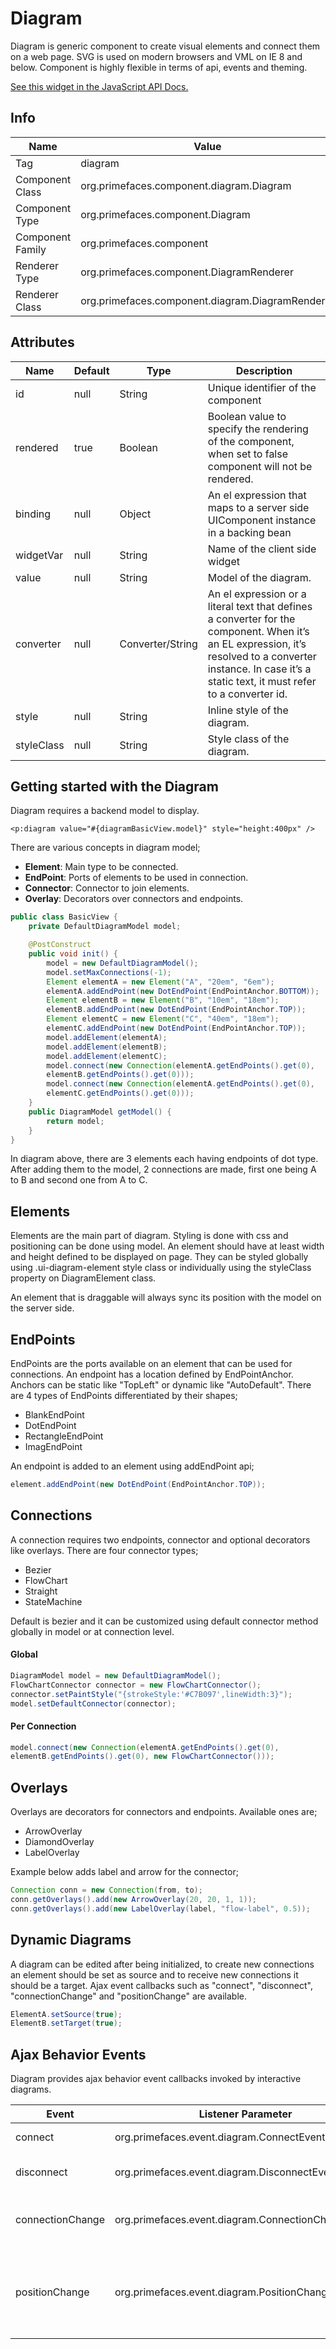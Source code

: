 # Diagram

Diagram is generic component to create visual elements and connect them on a web page. SVG is
used on modern browsers and VML on IE 8 and below. Component is highly flexible in terms of
api, events and theming.

[See this widget in the JavaScript API Docs.](../../jsdocs/classes/primefaces.widget.diagram.html)

## Info

| Name | Value |
| --- | --- |
| Tag | diagram
| Component Class | org.primefaces.component.diagram.Diagram
| Component Type | org.primefaces.component.Diagram
| Component Family | org.primefaces.component |
| Renderer Type | org.primefaces.component.DiagramRenderer
| Renderer Class | org.primefaces.component.diagram.DiagramRenderer

## Attributes

| Name | Default | Type | Description | 
| --- | --- | --- | --- |
| id | null | String | Unique identifier of the component
| rendered | true | Boolean | Boolean value to specify the rendering of the component, when set to false component will not be rendered.
| binding | null | Object | An el expression that maps to a server side UIComponent instance in a backing bean
| widgetVar | null | String | Name of the client side widget
| value | null | String | Model of the diagram.
| converter | null | Converter/String | An el expression or a literal text that defines a converter for the component. When it’s an EL expression, it’s resolved to a converter instance. In case it’s a static text, it must refer to a converter id.
| style | null | String | Inline style of the diagram.
| styleClass | null | String | Style class of the diagram.

## Getting started with the Diagram
Diagram requires a backend model to display.

```xhtml
<p:diagram value="#{diagramBasicView.model}" style="height:400px" />
```
There are various concepts in diagram model;

- **Element**: Main type to be connected.
- **EndPoint**: Ports of elements to be used in connection.
- **Connector**: Connector to join elements.
- **Overlay**: Decorators over connectors and endpoints.

```java
public class BasicView {
    private DefaultDiagramModel model;

    @PostConstruct
    public void init() {
        model = new DefaultDiagramModel();
        model.setMaxConnections(-1);
        Element elementA = new Element("A", "20em", "6em");
        elementA.addEndPoint(new DotEndPoint(EndPointAnchor.BOTTOM));
        Element elementB = new Element("B", "10em", "18em");
        elementB.addEndPoint(new DotEndPoint(EndPointAnchor.TOP));
        Element elementC = new Element("C", "40em", "18em");
        elementC.addEndPoint(new DotEndPoint(EndPointAnchor.TOP));
        model.addElement(elementA);
        model.addElement(elementB);
        model.addElement(elementC);
        model.connect(new Connection(elementA.getEndPoints().get(0),
        elementB.getEndPoints().get(0)));
        model.connect(new Connection(elementA.getEndPoints().get(0),
        elementC.getEndPoints().get(0)));
    }
    public DiagramModel getModel() {
        return model;
    }
}
```
In diagram above, there are 3 elements each having endpoints of dot type. After adding them to the
model, 2 connections are made, first one being A to B and second one from A to C.


## Elements
Elements are the main part of diagram. Styling is done with css and positioning can be done using
model. An element should have at least width and height defined to be displayed on page. They can
be styled globally using .ui-diagram-element style class or individually using the styleClass
property on DiagramElement class.

An element that is draggable will always sync its position with the model on the server side.

## EndPoints
EndPoints are the ports available on an element that can be used for connections. An endpoint has a
location defined by EndPointAnchor. Anchors can be static like "TopLeft" or dynamic like
"AutoDefault". There are 4 types of EndPoints differentiated by their shapes;

- BlankEndPoint
- DotEndPoint
- RectangleEndPoint
- ImagEndPoint

An endpoint is added to an element using addEndPoint api;

```java
element.addEndPoint(new DotEndPoint(EndPointAnchor.TOP));
```
## Connections
A connection requires two endpoints, connector and optional decorators like overlays. There are
four connector types;

- Bezier
- FlowChart
- Straight
- StateMachine

Default is bezier and it can be customized using default connector method globally in model or at
connection level.

#### Global

```java
DiagramModel model = new DefaultDiagramModel();
FlowChartConnector connector = new FlowChartConnector();
connector.setPaintStyle("{strokeStyle:'#C7B097',lineWidth:3}");
model.setDefaultConnector(connector);
```
#### Per Connection

```java
model.connect(new Connection(elementA.getEndPoints().get(0),
elementB.getEndPoints().get(0), new FlowChartConnector()));
```
## Overlays
Overlays are decorators for connectors and endpoints. Available ones are;


- ArrowOverlay
- DiamondOverlay
- LabelOverlay

Example below adds label and arrow for the connector;

```java
Connection conn = new Connection(from, to);
conn.getOverlays().add(new ArrowOverlay(20, 20, 1, 1));
conn.getOverlays().add(new LabelOverlay(label, "flow-label", 0.5));
```
## Dynamic Diagrams
A diagram can be edited after being initialized, to create new connections an element should be set
as source and to receive new connections it should be a target. Ajax event callbacks such as
"connect", "disconnect", "connectionChange" and "positionChange" are available.

```java
ElementA.setSource(true);
ElementB.setTarget(true);
```
## Ajax Behavior Events
Diagram provides ajax behavior event callbacks invoked by interactive diagrams.

| Event | Listener Parameter | Fired |
| --- | --- | --- |
| connect | org.primefaces.event.diagram.ConnectEvent | On new connection.
| disconnect | org.primefaces.event.diagram.DisconnectEvent | When a connection is removed.
| connectionChange | org.primefaces.event.diagram.ConnectionChangeEvent | When a connection has changed.
| positionChange | org.primefaces.event.diagram.PositionChangeEvent | When the position of a draggable element has changed.
